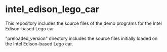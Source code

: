 # intel_edison_lego_car
This repository includes the source files of the demo programs for the Intel Edison-based Lego car

"preloaded_version" directory includes the source files initially loaded on the Intel Edison-based Lego car.
